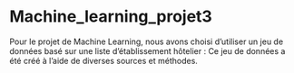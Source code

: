 # Machine_learning_projet3
Pour le projet de Machine Learning, nous avons choisi d’utiliser un jeu de données basé sur une liste d’établissement hôtelier : Ce jeu de données a été créé à l’aide de diverses sources et méthodes.
